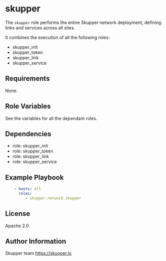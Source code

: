 skupper
=======

The `skupper` role performs the entire Skupper network deployment,
defining links and services across all sites.

It combines the execution of all the following roles:

* skupper_init
* skupper_token
* skupper_link
* skupper_service

Requirements
------------

None.

Role Variables
--------------

See the variables for all the dependant roles.

Dependencies
------------

* role: skupper_init
* role: skupper_token
* role: skupper_link
* role: skupper_service

Example Playbook
----------------

```yaml
    - hosts: all
      roles:
         - skupper.network.skupper
```

License
-------

Apache 2.0

Author Information
------------------

Skupper team
https://skupper.io
